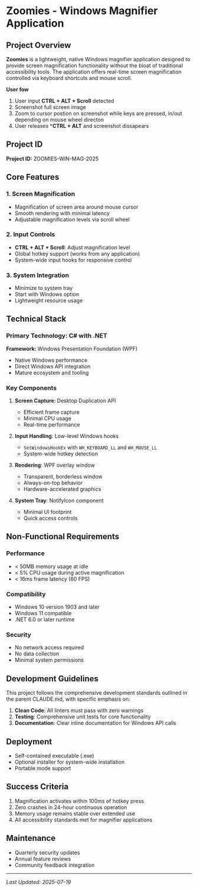 # Zoomies - Windows Magnifier Application

## Project Overview

**Zoomies** is a lightweight, native Windows magnifier application designed to provide screen magnification functionality without the bloat of traditional accessibility tools. The application offers real-time screen magnification controlled via keyboard shortcuts and mouse scroll.

**User fow**

1. User input **CTRL + ALT + Scroll** detected
2. Screenshot full screen image
3. Zoom to cursor postion on screenshot while keys are pressed, in/out depending on mouse wheel directon
4. User releases ***CTRL + ALT** and screenshot dissapears

## Project ID

**Project ID:** ZOOMIES-WIN-MAG-2025

## Core Features

### 1. Screen Magnification
- Magnification of screen area around mouse cursor
- Smooth rendering with minimal latency
- Adjustable magnification levels via scroll wheel

### 2. Input Controls
- **CTRL + ALT + Scroll**: Adjust magnification level
- Global hotkey support (works from any application)
- System-wide input hooks for responsive control

### 3. System Integration
- Minimize to system tray
- Start with Windows option
- Lightweight resource usage

## Technical Stack

### Primary Technology: C# with .NET

**Framework:** Windows Presentation Foundation (WPF)
- Native Windows performance
- Direct Windows API integration
- Mature ecosystem and tooling

### Key Components

1. **Screen Capture**: Desktop Duplication API
   - Efficient frame capture
   - Minimal CPU usage
   - Real-time performance

2. **Input Handling**: Low-level Windows hooks
   - `SetWindowsHookEx` with `WH_KEYBOARD_LL` and `WH_MOUSE_LL`
   - System-wide hotkey detection

3. **Rendering**: WPF overlay window
   - Transparent, borderless window
   - Always-on-top behavior
   - Hardware-accelerated graphics

4. **System Tray**: NotifyIcon component
   - Minimal UI footprint
   - Quick access controls

## Non-Functional Requirements

### Performance
- < 50MB memory usage at idle
- < 5% CPU usage during active magnification
- < 16ms frame latency (60 FPS)

### Compatibility
- Windows 10 version 1903 and later
- Windows 11 compatible
- .NET 6.0 or later runtime

### Security
- No network access required
- No data collection
- Minimal system permissions

## Development Guidelines

This project follows the comprehensive development standards outlined in the parent CLAUDE.md, with specific emphasis on:

1. **Clean Code**: All linters must pass with zero warnings
2. **Testing**: Comprehensive unit tests for core functionality
3. **Documentation**: Clear inline documentation for Windows API calls

## Deployment

- Self-contained executable (.exe)
- Optional installer for system-wide installation
- Portable mode support

## Success Criteria

1. Magnification activates within 100ms of hotkey press
2. Zero crashes in 24-hour continuous operation
3. Memory usage remains stable over extended use
4. All accessibility standards met for magnifier applications

## Maintenance

- Quarterly security updates
- Annual feature reviews
- Community feedback integration

---

*Last Updated: 2025-07-19*